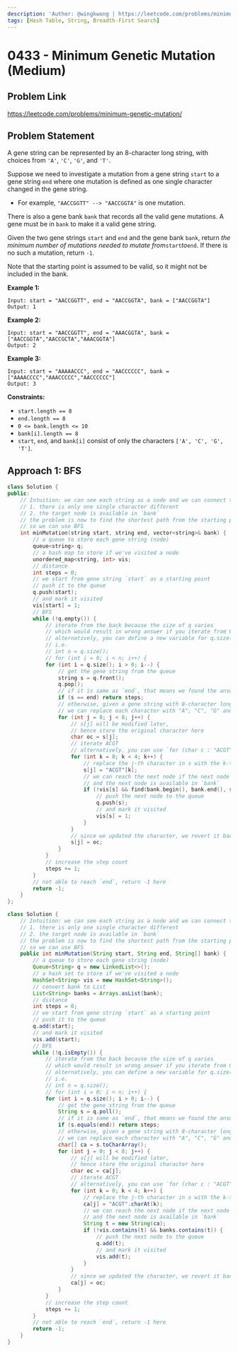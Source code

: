 ```yaml
---
description: 'Author: @wingkwong | https://leetcode.com/problems/minimum-genetic-mutation/'
tags: [Hash Table, String, Breadth-First Search]
---
```


# 0433 - Minimum Genetic Mutation (Medium) 

## Problem Link

https://leetcode.com/problems/minimum-genetic-mutation/

## Problem Statement

A gene string can be represented by an 8-character long string, with choices from `'A'`, `'C'`, `'G'`, and `'T'`.

Suppose we need to investigate a mutation from a gene string `start` to a gene string `end` where one mutation is defined as one single character changed in the gene string.

- For example, `"AACCGGTT" --> "AACCGGTA"` is one mutation.

There is also a gene bank `bank` that records all the valid gene mutations. A gene must be in `bank` to make it a valid gene string.

Given the two gene strings `start` and `end` and the gene bank `bank`, return *the minimum number of mutations needed to mutate from*`start`*to*`end`. If there is no such a mutation, return `-1`.

Note that the starting point is assumed to be valid, so it might not be included in the bank.

**Example 1:**

```
Input: start = "AACCGGTT", end = "AACCGGTA", bank = ["AACCGGTA"]
Output: 1
```

**Example 2:**

```
Input: start = "AACCGGTT", end = "AAACGGTA", bank = ["AACCGGTA","AACCGCTA","AAACGGTA"]
Output: 2
```

**Example 3:**

```
Input: start = "AAAAACCC", end = "AACCCCCC", bank = ["AAAACCCC","AAACCCCC","AACCCCCC"]
Output: 3
```

**Constraints:**

- `start.length == 8`
- `end.length == 8`
- `0 <= bank.length <= 10`
- `bank[i].length == 8`
- `start`, `end`, and `bank[i]` consist of only the characters `['A', 'C', 'G', 'T']`.

## Approach 1: BFS

<Tabs>
<TabItem value="cpp" label="C++">
<SolutionAuthor name="@wingkwong"/>

```cpp
class Solution {
public:
    // Intuition: we can see each string as a node and we can connect them if 
    // 1. there is only one single character different
    // 2. the target node is available in `bank`
    // the problem is now to find the shortest path from the starting point to the ending point
    // so we can use BFS
    int minMutation(string start, string end, vector<string>& bank) {
        // a queue to store each gene string (node)
        queue<string> q;
        // a hash map to store if we've visited a node
        unordered_map<string, int> vis;
        // distance
        int steps = 0;
        // we start from gene string `start` as a starting point
        // push it to the queue
        q.push(start);
        // and mark it visited
        vis[start] = 1;
        // BFS
        while (!q.empty()) {
            // iterate from the back because the size of q varies
            // which would result in wrong answer if you iterate from 0
            // alternatively, you can define a new variable for q.size() before the for-loop
            // i.e. 
            // int n = q.size();
            // for (int i = 0; i < n; i++) { 
            for (int i = q.size(); i > 0; i--) {
                // get the gene string from the queue
                string s = q.front();
                q.pop();
                // if it is same as `end`, that means we found the answer
                if (s == end) return steps;
                // otherwise, given a gene string with 8-character long
                // we can replace each character with "A", "C", "G" and "T" (i.e. mutate)
                for (int j = 0; j < 8; j++) {
                    // s[j] will be modified later, 
                    // hence store the original character here
                    char oc = s[j];
                    // iterate ACGT
                    // alternatively, you can use `for (char c : "ACGT") { ... }`
                    for (int k = 0; k < 4; k++) {
                        // replace the j-th character in s with the k-th character in ACGT
                        s[j] = "ACGT"[k];
                        // we can reach the next node if the next node hasn't been visited
                        // and the next node is available in `bank`
                        if (!vis[s] && find(bank.begin(), bank.end(), s) != bank.end()) {
                            // push the next node to the queue
                            q.push(s);
                            // and mark it visited
                            vis[s] = 1;
                        }
                    }
                    // since we updated the character, we revert it back
                    s[j] = oc;
                }
            }
            // increase the step count
            steps += 1;
        }
        // not able to reach `end`, return -1 here
        return -1;
    }
};
```

</TabItem>

<TabItem value="java" label="Java">
<SolutionAuthor name="@wingkwong"/>

```java
class Solution {
    // Intuition: we can see each string as a node and we can connect them if 
    // 1. there is only one single character different
    // 2. the target node is available in `bank`
    // the problem is now to find the shortest path from the starting point to the ending point
    // so we can use BFS
    public int minMutation(String start, String end, String[] bank) {
        // a queue to store each gene string (node)
        Queue<String> q = new LinkedList<>();
        // a hash set to store if we've visited a node
        HashSet<String> vis = new HashSet<String>();
        // convert bank to List
        List<String> banks = Arrays.asList(bank);
        // distance
        int steps = 0;
        // we start from gene string `start` as a starting point
        // push it to the queue
        q.add(start);
        // and mark it visited
        vis.add(start);
        // BFS
        while (!q.isEmpty()) {
            // iterate from the back because the size of q varies
            // which would result in wrong answer if you iterate from 0
            // alternatively, you can define a new variable for q.size() before the for-loop
            // i.e. 
            // int n = q.size();
            // for (int i = 0; i < n; i++) { 
            for (int i = q.size(); i > 0; i--) {
                // get the gene string from the queue
                String s = q.poll();
                // if it is same as `end`, that means we found the answer
                if (s.equals(end)) return steps;
                // otherwise, given a gene string with 8-character long
                // we can replace each character with "A", "C", "G" and "T"
                char[] ca = s.toCharArray();
                for (int j = 0; j < 8; j++) {
                    // s[j] will be modified later, 
                    // hence store the original character here
                    char oc = ca[j];
                    // iterate ACGT
                    // alternatively, you can use `for (char c : "ACGT") { ... }`
                    for (int k = 0; k < 4; k++) {
                        // replace the j-th character in s with the k-th character in ACGT
                        ca[j] = "ACGT".charAt(k);
                        // we can reach the next node if the next node hasn't been visited
                        // and the next node is available in `bank`
                        String t = new String(ca);
                        if (!vis.contains(t) && banks.contains(t)) {
                            // push the next node to the queue
                            q.add(t);
                            // and mark it visited
                            vis.add(t);
                        }
                    }
                    // since we updated the character, we revert it back
                    ca[j] = oc;
                }
            }
            // increase the step count
            steps += 1;
        }
        // not able to reach `end`, return -1 here
        return -1;
    }
}
```

</TabItem>
</Tabs>